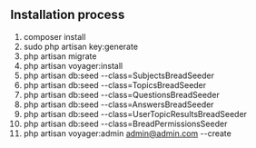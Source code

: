 ## Installation process

1. composer install
2. sudo php artisan key:generate
3. php artisan migrate
4. php artisan voyager:install
5. php artisan db:seed --class=SubjectsBreadSeeder
6. php artisan db:seed --class=TopicsBreadSeeder
7. php artisan db:seed --class=QuestionsBreadSeeder
8. php artisan db:seed --class=AnswersBreadSeeder
9. php artisan db:seed --class=UserTopicResultsBreadSeeder
10. php artisan db:seed --class=BreadPermissionsSeeder
11. php artisan voyager:admin admin@admin.com --create
